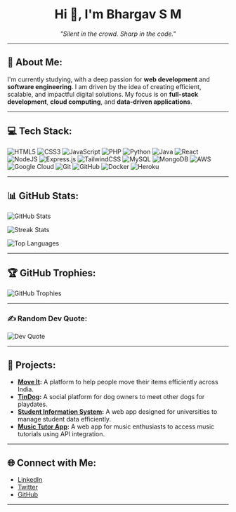 <h1 align="center">Hi 👋, I'm Bhargav S M</h1>

<p align="center">
  <i>"Silent in the crowd. Sharp in the code."</i>
</p>

---

## 🏫 About Me:
I'm currently studying, with a deep passion for **web development** and **software engineering**. I am driven by the idea of creating efficient, scalable, and impactful digital solutions. My focus is on **full-stack development**, **cloud computing**, and **data-driven applications**.

---

## 💻 Tech Stack:

![HTML5](https://img.shields.io/badge/html5-%23E34F26.svg?style=for-the-badge&logo=html5&logoColor=white) 
![CSS3](https://img.shields.io/badge/css3-%231572B6.svg?style=for-the-badge&logo=css3&logoColor=white) 
![JavaScript](https://img.shields.io/badge/javascript-%23323330.svg?style=for-the-badge&logo=javascript&logoColor=%23F7DF1E)
![PHP](https://img.shields.io/badge/php-%23777BB4.svg?style=for-the-badge&logo=php&logoColor=white) 
![Python](https://img.shields.io/badge/python-3670A0?style=for-the-badge&logo=python&logoColor=ffdd54) 
![Java](https://img.shields.io/badge/java-%23ED8B00.svg?style=for-the-badge&logo=openjdk&logoColor=white) 
![React](https://img.shields.io/badge/react-%2320232a.svg?style=for-the-badge&logo=react&logoColor=%2361DAFB) 
![NodeJS](https://img.shields.io/badge/node.js-6DA55F?style=for-the-badge&logo=node.js&logoColor=white) 
![Express.js](https://img.shields.io/badge/express.js-%23404d59.svg?style=for-the-badge&logo=express&logoColor=%2361DAFB) 
![TailwindCSS](https://img.shields.io/badge/tailwindcss-%2338B2AC.svg?style=for-the-badge&logo=tailwind-css&logoColor=white)
![MySQL](https://img.shields.io/badge/mysql-4479A1.svg?style=for-the-badge&logo=mysql&logoColor=white)
![MongoDB](https://img.shields.io/badge/mongodb-%2347A248.svg?style=for-the-badge&logo=mongodb&logoColor=white) 
![AWS](https://img.shields.io/badge/AWS-%23FF9900.svg?style=for-the-badge&logo=amazon-aws&logoColor=white) 
![Google Cloud](https://img.shields.io/badge/GoogleCloud-%234285F4.svg?style=for-the-badge&logo=google-cloud&logoColor=white)
![Git](https://img.shields.io/badge/git-%23F05033.svg?style=for-the-badge&logo=git&logoColor=white) 
![GitHub](https://img.shields.io/badge/github-%23121011.svg?style=for-the-badge&logo=github&logoColor=white)
![Docker](https://img.shields.io/badge/docker-%232496ED.svg?style=for-the-badge&logo=docker&logoColor=white) 
![Heroku](https://img.shields.io/badge/heroku-%23430098.svg?style=for-the-badge&logo=heroku&logoColor=white) 

---

## 📊 GitHub Stats:

![GitHub Stats](https://github-readme-stats.vercel.app/api?username=Bhargav13304&theme=dark&hide_border=false&include_all_commits=false&count_private=false)

![Streak Stats](https://nirzak-streak-stats.vercel.app/?user=Bhargav13304&theme=dark&hide_border=false)

![Top Languages](https://github-readme-stats.vercel.app/api/top-langs/?username=Bhargav13304&theme=dark&hide_border=false&include_all_commits=false&count_private=false&layout=compact)

---

## 🏆 GitHub Trophies:

![GitHub Trophies](https://github-profile-trophy.vercel.app/?username=Bhargav13304&theme=radical&no-frame=false&no-bg=true&margin-w=4)

---

### ✍️ Random Dev Quote:

![Dev Quote](https://quotes-github-readme.vercel.app/api?type=horizontal&theme=radical)

---

## 🚀 Projects:

- **[Move It](https://github.com/Bhargav13304/MoveIt):** A platform to help people move their items efficiently across India.
- **[TinDog](https://github.com/Bhargav13304/TinDog):** A social platform for dog owners to meet other dogs for playdates.
- **[Student Information System](https://github.com/Bhargav13304/Student-Info-System):** A web app designed for universities to manage student data efficiently.
- **[Music Tutor App](https://github.com/Bhargav13304/MusicTutor):** A web app for music enthusiasts to access music tutorials using API integration.

---

## 🌐 Connect with Me:

- [LinkedIn](https://www.linkedin.com/in/bhargav-sm/)
- [Twitter](https://twitter.com/Bhargav_SM)
- [GitHub](https://github.com/Bhargav13304)

---

<!-- Proudly created with GPRM ( https://gprm.itsvg.in ) -->
